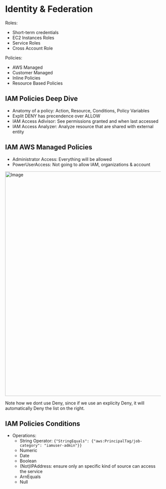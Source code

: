 # Identity & Federation

Roles:
- Short-term credentials
- EC2 Instances Roles
- Service Roles
- Cross Account Role

Policies:
- AWS Managed
- Customer Managed
- Inline Policies
- Resource Based Policies

## IAM Policies Deep Dive

- Anatomy of a policy: Action, Resource, Conditions, Policy Variables
- Explit DENY has precendence over ALLOW
- IAM Access Adivisor: See permissions granted and when last accessed
- IAM Access Analyzer: Analyze resource that are shared with external entity

## IAM AWS Managed Policies 

- Administrator Access: Everything will be allowed
- PowerUserAccess: Not going to allow IAM, organizations & account

<img width="726" alt="Image" src="https://github.com/user-attachments/assets/5d1b8413-431f-4868-86a1-55e147e6389d" />

Note how we dont use Deny, since if we use an explicity Deny, it will automatically Deny the list on the right.

## IAM Policies Conditions

- Operations:
  - String Operator: `{"StringEquals": {"aws:PrincipalTag/job-category": "iamuser-admin"}}`
  - Numeric
  - Date
  - Boolean
  - (Not)IPAddress: ensure only an specific kind of source can access the service
  - ArnEquals
  - Null
